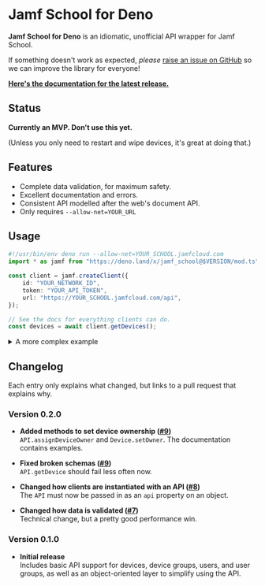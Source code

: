 # Jamf School for Deno

<!-- I made a cool banner but can't use it due to potential trademark issues. RIP -->

**Jamf School for Deno** is an idiomatic, unofficial API wrapper for Jamf School.

If something doesn't work as expected, _please_ [raise an issue on GitHub][issues] so we
can improve the library for everyone!

**[Here's the documentation for the latest release.][docs]**

[issues]: $REPO/issues
[docs]: $DOCS/mod.ts

## Status

**Currently an MVP. Don't use this yet.**

(Unless you only need to restart and wipe devices, it's great at doing that.)

## Features

- Complete data validation, for maximum safety.
- Excellent documentation and errors.
- Consistent API modelled after the web's document API.
- Only requires `--allow-net=YOUR_URL`

## Usage

```typescript
#!/usr/bin/env deno run --allow-net=YOUR_SCHOOL.jamfcloud.com
import * as jamf from "https://deno.land/x/jamf_school@$VERSION/mod.ts";

const client = jamf.createClient({
	id: "YOUR_NETWORK_ID",
	token: "YOUR_API_TOKEN",
	url: "https://YOUR_SCHOOL.jamfcloud.com/api",
});

// See the docs for everything clients can do.
const devices = await client.getDevices();
```

<details>
<summary>A more complex example</summary>

```typescript
#!/usr/bin/env deno run --allow-net=YOUR_SCHOOL.jamfcloud.com
import * as jamf from "https://deno.land/x/jamf_school@$VERSION/mod.ts";

// The client can be instantiated with an API instead of credentials.
const api = jamf.createAPI({
	id: "YOUR_NETWORK_ID",
	token: "YOUR_API_TOKEN",
	url: "https://YOUR_SCHOOL.jamfcloud.com/api",
});

const client = jamf.createClient({ api });

// Using the API directly gives you control over exactly what requests
// are made. All the data returned is validated, of course.
const deviceData = await api.getDevices({ ownerName: "Robert" });

// If you have a client, objects can be created from API data directly.
const devices = deviceData.map((data) => client.createDevice(data));

// Everything is promise-based, so you can do things concurrently.
await Promise.allSettled((devices) => device.restart());
```

</details>

## Changelog

Each entry only explains what changed, but links to a pull request that explains why.

### Version 0.2.0

- **Added methods to set device ownership ([#9])**\
  `API.assignDeviceOwner` and `Device.setOwner`. The documentation contains examples.

- **Fixed broken schemas ([#9])**\
  `API.getDevice` should fail less often now.

- **Changed how clients are instantiated with an API ([#8])**\
  The `API` must now be passed in as an `api` property on an object.

- **Changed how data is validated ([#7])**\
  Technical change, but a pretty good performance win.

[#9]: $REPO/pull/9
[#8]: $REPO/pull/8
[#7]: $REPO/pull/7

### Version 0.1.0

- **Initial release**\
  Includes basic API support for devices, device groups, users, and user groups, as well
  as an object-oriented layer to simplify using the API.
